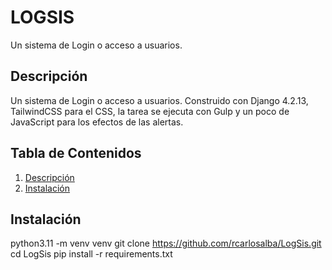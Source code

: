 # LOGSIS
Un sistema de Login o acceso a usuarios.

## Descripción
Un sistema de Login o acceso a usuarios. Construido con Django 4.2.13, 
TailwindCSS para el CSS, la tarea se ejecuta con Gulp y un poco de JavaScript para los efectos de las alertas.

## Tabla de Contenidos
1. [Descripción](#descripción)
2. [Instalación](#instalación)


## Instalación
python3.11 -m venv venv
git clone https://github.com/rcarlosalba/LogSis.git
cd LogSis
pip install -r requirements.txt